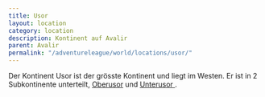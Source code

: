 ```yaml
---
title: Usor
layout: location
category: location
description: Kontinent auf Avalir
parent: Avalir
permalink: "/adventureleague/world/locations/usor/"
---
```


Der Kontinent Usor ist der grösste Kontinent und liegt im Westen. Er ist in 2 Subkontinente unterteilt, [Oberusor](../ober_usor) und [Unterusor ](../unter_usor).
